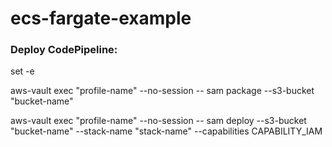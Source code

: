 # ecs-fargate-example

### Deploy CodePipeline:


set -e

aws-vault exec "profile-name" --no-session -- sam package --s3-bucket "bucket-name"

aws-vault exec "profile-name" --no-session -- sam deploy --s3-bucket "bucket-name" --stack-name "stack-name" --capabilities CAPABILITY_IAM 
